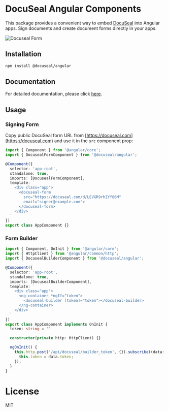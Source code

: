 # DocuSeal Angular Components

This package provides a convenient way to embed [DocuSeal](https://www.docuseal.com) into Angular apps. Sign documents and create document forms directly in your apps.

![Docuseal Form](https://github.com/docusealco/docuseal-vue/assets/1176367/828f9f53-3131-494c-8e37-5c74fa94cfa8)

## Installation

```bash
npm install @docuseal/angular
```

## Documentation

For detailed documentation, please click [here](https://www.docuseal.com/docs/embedded).

## Usage

### Signing Form

Copy public DocuSeal form URL from [https://docuseal.com](https://docuseal.com) and use it in the `src` component prop:

```typescript
import { Component } from '@angular/core';
import { DocusealFormComponent } from '@docuseal/angular';

@Component({
  selector: 'app-root',
  standalone: true,
  imports: [DocusealFormComponent],
  template: `
    <div class="app">
      <docuseal-form
        src="https://docuseal.com/d/LEVGR9rhZYf86M"
        email="signer@example.com">
      </docuseal-form>
    </div>
  `
})
export class AppComponent {}
```

### Form Builder
```typescript
import { Component, OnInit } from '@angular/core';
import { HttpClient } from '@angular/common/http';
import { DocusealBuilderComponent } from '@docuseal/angular';

@Component({
  selector: 'app-root',
  standalone: true,
  imports: [DocusealBuilderComponent],
  template: `
    <div class="app">
      <ng-container *ngIf="token">
        <docuseal-builder [token]="token"></docuseal-builder>
      </ng-container>
    </div>
  `
})
export class AppComponent implements OnInit {
  token: string = ''

  constructor(private http: HttpClient) {}

  ngOnInit() {
    this.http.post('/api/docuseal/builder_token', {}).subscribe((data: any) => {
      this.token = data.token;
    });
  }
}
```

# License

MIT

